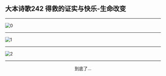 
## 大本诗歌242 得救的证实与快乐-生命改变
        
<div id="aplayer0"></div>

---

<img alt="0" data-original="/data/d0241/0.png">

---

<img alt="1" data-original="/data/d0241/1.png">

---

<img alt="2" data-original="/data/d0241/2.png">

---

<p style="text-align: center">到底了...</p>

<script src="/js/dist-view.js"></script>

<script>
MAIN.id = 'd0241';
        
const ap0 = new APlayer({
    container: document.getElementById('aplayer0'),
    volume: 1,
    loop: 'none',
    preload: 'none',
    audio: [{
        name: '大本诗歌242.mp3',
        artist: '大本诗歌',
        url: 'https://res.wx.qq.com/voice/getvoice?mediaid=MzI0NTk3MDM5M18yMjQ3NDkwNTQ0',
        cover: '/favicon'
    }]
});
</script>
